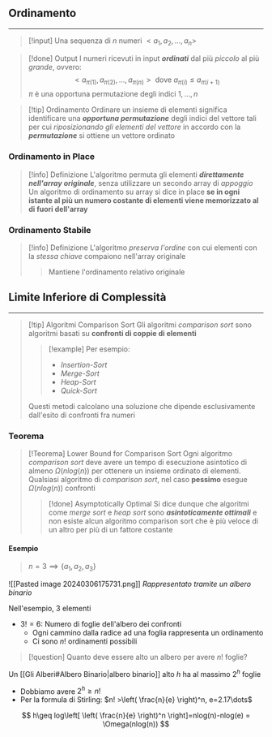 ## Ordinamento
---
>[!input]
>Una sequenza di $n$ numeri $<a_{1},a_{2},\dots,a_{n}>$

>[!done] Output
>I numeri ricevuti in input ***ordinati*** dal più *piccolo* al più *grande*, ovvero:
>$$<a_{\pi(1)},a_{\pi(2)},\dots,a_{\pi(n)}>\text{ dove } a_{\pi(i)}\leq a_{\pi(i+1)}$$
>$\pi$ è una opportuna permutazione degli indici $1,\dots,n$

>[!tip] Ordinamento
>Ordinare un insieme di elementi significa identificare una ***opportuna permutazione*** degli indici del vettore tali per cui *riposizionando gli elementi del vettore* in accordo con la ***permutazione*** si ottiene un vettore ordinato

### Ordinamento in Place
>[!info] Definizione
>L'algoritmo permuta gli elementi ***direttamente nell'array originale***, senza utilizzare un secondo array di *appoggio*
>Un algoritmo di ordinamento su array si dice in place **se in ogni istante al più un numero costante di elementi viene memorizzato al di fuori dell'array**

### Ordinamento Stabile
>[!info] Definizione
>L'algoritmo *preserva l'ordine* con cui elementi con la *stessa chiave* compaiono nell'array originale
>>Mantiene l'ordinamento relativo originale

## Limite Inferiore di Complessità
---
>[!tip] Algoritmi Comparison Sort
>Gli algoritmi *comparison sort* sono algoritmi basati su **confronti di coppie di elementi**
>>[!example] Per esempio:
>>- *Insertion-Sort*
>>- *Merge-Sort*
>>- *Heap-Sort*
>>- *Quick-Sort*
>
>Questi metodi calcolano una soluzione che dipende esclusivamente dall'esito di confronti fra numeri

### Teorema
>[!Teorema] Lower Bound for Comparison Sort
>Ogni algoritmo *comparison* *sort* deve avere un tempo di esecuzione asintotico di almeno $\Omega(nlog(n))$ per ottenere un insieme ordinato di elementi.
>Qualsiasi algoritmo di *comparison sort*, nel caso **pessimo** esegue $\Omega(nlog(n))$ confronti
>>[!done] Asymptotically Optimal
>>Si dice dunque che algoritmi come *merge sort* e *heap sort* sono ***asintoticamente ottimali*** e non esiste alcun algoritmo comparison sort che è più veloce di un altro per più di un fattore costante

#### Esempio
> $n = 3 \implies \{ a_{1},a_{2},a_{3} \}$

![[Pasted image 20240306175731.png]]
*Rappresentato tramite un albero binario*

Nell'esempio, $3$ elementi
- $3! = 6$: Numero di foglie dell'albero dei confronti
	- Ogni cammino dalla radice ad una foglia rappresenta un ordinamento
	- Ci sono $n!$ ordinamenti possibili

>[!question] Quanto deve essere alto un albero per avere $n!$ foglie?

Un [[Gli Alberi#Albero Binario|albero binario]] alto $h$ ha al massimo $2^h$ foglie
- Dobbiamo avere $2^h\geq n!$
- Per la formula di Stirling: $n! >\left( \frac{n}{e} \right)^n, e=2.17\dots$

$$
h\geq log\left[ \left( \frac{n}{e} \right)^n \right]=nlog(n)-nlog(e) = \Omega(nlog(n))
$$
